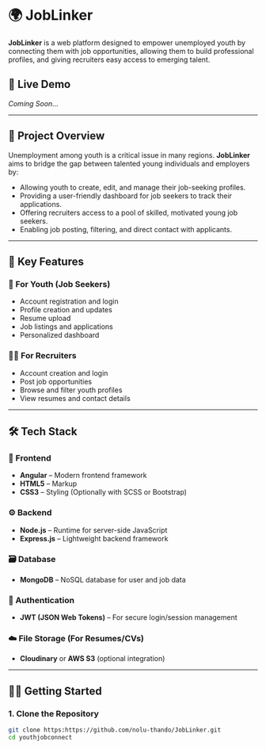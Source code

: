 
# 🌍 JobLinker

**JobLinker** is a web platform designed to empower unemployed youth by connecting them with job opportunities, allowing them to build professional profiles, and giving recruiters easy access to emerging talent.

## 🚀 Live Demo
_Coming Soon..._

---

## 🧠 Project Overview

Unemployment among youth is a critical issue in many regions. **JobLinker** aims to bridge the gap between talented young individuals and employers by:

- Allowing youth to create, edit, and manage their job-seeking profiles.
- Providing a user-friendly dashboard for job seekers to track their applications.
- Offering recruiters access to a pool of skilled, motivated young job seekers.
- Enabling job posting, filtering, and direct contact with applicants.

---

## 🎯 Key Features

### 👤 For Youth (Job Seekers)
- Account registration and login
- Profile creation and updates
- Resume upload
- Job listings and applications
- Personalized dashboard

### 🧑‍💼 For Recruiters
- Account creation and login
- Post job opportunities
- Browse and filter youth profiles
- View resumes and contact details

---

## 🛠️ Tech Stack

### 🧩 Frontend
- **Angular** – Modern frontend framework
- **HTML5** – Markup
- **CSS3** – Styling (Optionally with SCSS or Bootstrap)

### ⚙️ Backend
- **Node.js** – Runtime for server-side JavaScript
- **Express.js** – Lightweight backend framework

### 🗃️ Database
- **MongoDB** – NoSQL database for user and job data

### 🔐 Authentication
- **JWT (JSON Web Tokens)** – For secure login/session management

### ☁️ File Storage (For Resumes/CVs)
- **Cloudinary** or **AWS S3** (optional integration)

---

## 🧑‍💻 Getting Started

### 1. Clone the Repository

```bash
git clone https:https://github.com/nolu-thando/JobLinker.git
cd youthjobconnect
